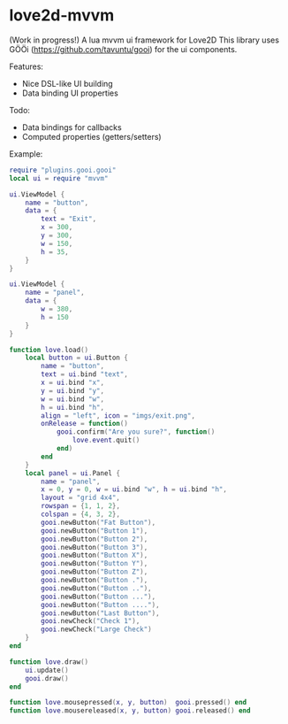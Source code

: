 # love2d-mvvm
(Work in progress!) A lua mvvm ui framework for Love2D
This library uses GÖÖi (https://github.com/tavuntu/gooi) for the ui components.

Features:

- Nice DSL-like UI building
- Data binding UI properties

Todo:

- Data bindings for callbacks
- Computed properties (getters/setters)

Example:
```lua
require "plugins.gooi.gooi"
local ui = require "mvvm"

ui.ViewModel {
    name = "button",
    data = {
        text = "Exit",
        x = 300,
        y = 300,
        w = 150,
        h = 35,
    }
}

ui.ViewModel {
    name = "panel",
    data = {
        w = 380,
        h = 150
    }
}

function love.load()
    local button = ui.Button {
        name = "button",
        text = ui.bind "text",
        x = ui.bind "x",
        y = ui.bind "y",
        w = ui.bind "w",
        h = ui.bind "h",
        align = "left", icon = "imgs/exit.png",
        onRelease = function()
            gooi.confirm("Are you sure?", function()
                love.event.quit()
            end)
        end
    }
    local panel = ui.Panel {
        name = "panel",
        x = 0, y = 0, w = ui.bind "w", h = ui.bind "h",
        layout = "grid 4x4",
        rowspan = {1, 1, 2},
        colspan = {4, 3, 2},
        gooi.newButton("Fat Button"),
        gooi.newButton("Button 1"),
        gooi.newButton("Button 2"),
        gooi.newButton("Button 3"),
        gooi.newButton("Button X"),
        gooi.newButton("Button Y"),
        gooi.newButton("Button Z"),
        gooi.newButton("Button ."),
        gooi.newButton("Button .."),
        gooi.newButton("Button ..."),
        gooi.newButton("Button ...."),
        gooi.newButton("Last Button"),
        gooi.newCheck("Check 1"),
        gooi.newCheck("Large Check")
    }
end

function love.draw()
    ui.update()
    gooi.draw()
end

function love.mousepressed(x, y, button)  gooi.pressed() end
function love.mousereleased(x, y, button) gooi.released() end
```

